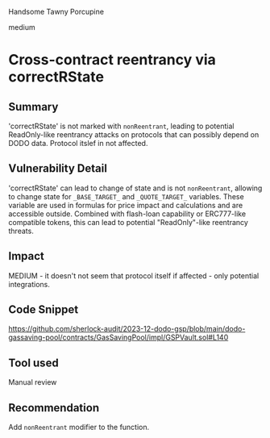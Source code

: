 Handsome Tawny Porcupine

medium

# Cross-contract reentrancy via correctRState

## Summary
'correctRState' is not marked with `nonReentrant`, leading to potential ReadOnly-like reentrancy attacks on protocols that can possibly depend on DODO data. Protocol itslef in not affected. 

## Vulnerability Detail
'correctRState' can lead to change of state and is not  `nonReentrant`, allowing to change state for `_BASE_TARGET_` and `_QUOTE_TARGET_` variables. These variable are used in formulas for price impact and calculations and are accessible outside. Combined with flash-loan capability or ERC777-like compatible tokens, this can lead to potential "ReadOnly"-like reentrancy threats. 

## Impact
MEDIUM - it doesn't not seem that protocol itself if affected - only potential integrations. 

## Code Snippet
https://github.com/sherlock-audit/2023-12-dodo-gsp/blob/main/dodo-gassaving-pool/contracts/GasSavingPool/impl/GSPVault.sol#L140

## Tool used

Manual review
## Recommendation

Add `nonReentrant` modifier to the function. 
